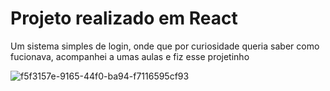 # Projeto realizado em React
<p>Um sistema simples de login, onde que por curiosidade queria saber como fucionava, acompanhei a umas aulas e fiz esse projetinho</p>

![f5f3157e-9165-44f0-ba94-f7116595cf93](https://user-images.githubusercontent.com/85197556/193133995-bb457f2d-98ad-4e55-902b-b8cdd0becd10.jpg)
